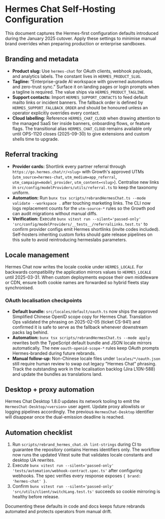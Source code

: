 # Hermes Chat Self-Hosting Configuration

This document captures the Hermes-first configuration defaults introduced during
the January 2025 cutover. Apply these settings to minimise manual brand overrides
when preparing production or enterprise sandboxes.

## Branding and metadata

- **Product slug:** Use `hermes-chat` for OAuth clients, webhook payloads, and
  analytics labels. The constant lives in `HERMES_PRODUCT_SLUG`.
- **Tagline:** “Enterprise-grade AI workspace with governed automations and
  zero-trust sync.” Surface it on landing pages or login prompts when a tagline is
  required. The value ships via `HERMES_PRODUCT_TAGLINE`.
- **Support contacts:** Import `HERMES_SUPPORT_CONTACTS` to feed default mailto
  links or incident banners. The fallback order is defined by
  `HERMES_SUPPORT_FALLBACK_ORDER` and should be honoured unless an operator
  explicitly overrides every contact.
- **Cloud labelling:** Reference `HERMES_CHAT_CLOUD` when drawing attention to
  the managed SaaS tier inside banners, onboarding flows, or feature flags. The
  transitional alias `HERMES_CHAT_CLOUD` remains available only until OPS-1120
  closes (2025-09-30) to give extensions and custom shells time to upgrade.

## Referral tracking

- **Provider cards:** Shortlink every partner referral through
  `https://go.hermes.chat/r/<slug>` with Growth's approved UTMs
  (`utm_source=hermes-chat`, `utm_medium=app_referral`,
  `utm_campaign=model_provider`, `utm_content=<slug>`). Centralise new links in
  `src/config/modelProviders/utils/referral.ts` to keep the taxonomy uniform.
- **Automation:** Run
  `bunx tsx scripts/rebrandHermesChat.ts --mode validate --workspace .` after
  touching marketing links. The CLI now logs replacement counts for the
  `utm-source-*` rules so the Growth pod can audit migrations without manual
  diffs.
- **Verification:** Execute
  `bunx vitest run --silent='passed-only' 'src/config/modelProviders/__tests__/referralLinks.test.ts'`
  to confirm provider configs emit Hermes shortlinks (invite codes included).
  Self-hosters inheriting custom forks should gate release pipelines on this
  suite to avoid reintroducing hermeslabs parameters.

## Locale management

Hermes Chat now writes the locale cookie under `HERMES_LOCALE`. For backwards
compatibility the application mirrors values to `HERMES_LOCALE` until 2025-03-31.
When custom deployments expose their own middleware or CDN, ensure both cookie
names are forwarded so hybrid fleets stay synchronised.

### OAuth localisation checkpoints

- **Default bundle:** `src/locales/default/oauth.ts` now ships the approved
  Simplified Chinese OpenID scope copy for Hermes Chat. Translation Ops
  validated the phrasing on 2025-02-05 (ticket CS-941) and confirmed it is safe
  to serve as the fallback whenever downstream packs lag behind.
- **Automation:** `bunx tsx scripts/rebrandHermesChat.ts --mode apply` rewrites both
  the TypeScript default bundle and JSON locale mirrors automatically. The new
  `oauth-openid-scope-*` rules keep OAuth prompts Hermes-branded during future
  rebrands.
- **Manual follow-up:** Non-Chinese locale files under `locales/*/oauth.json`
  still require human review to swap out legacy "Hermes Chat" phrasing. Track the
  outstanding work in the localisation backlog (Jira L10N-588) and update the
  bundles as translations land.

## Desktop + proxy automation

Hermes Chat Desktop 1.8.0 updates its network tooling to emit the
`HermesChat-Desktop/<version>` user agent. Update proxy allowlists or logging
pipelines accordingly. The previous `HermesChat-Desktop` identifier will disappear
once the dual-emission deadline is reached.

## Automation checklist

1. Run `scripts/rebrand_hermes_chat.sh lint-strings` during CI to guarantee the
   repository contains Hermes identifiers only. The workflow now runs the updated
   Vitest suite that validates locale constants and desktop UA rewrites.
2. Execute `bunx vitest run --silent='passed-only' 'tests/automation/webhook-contract.spec.ts'`
   after configuring webhooks. The spec verifies every response exposes
   `{ brand: 'hermes-chat' }`.
3. Confirm `bunx vitest run --silent='passed-only' 'src/utils/client/switchLang.test.ts'`
   succeeds so cookie mirroring is healthy before release.

Documenting these defaults in code and docs keeps future rebrands automated and
protects operators from manual drift.
